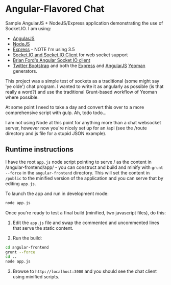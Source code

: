 # Angular-Flavored Chat

Sample AngularJS + NodeJS/Express application demonstrating the use of
Socket.IO.  I am using:

* [AngularJS](http://angularjs.org)
* [NodeJS](http://nodejs.org)
* [Express](http://expressjs.com) - NOTE I'm using 3.5
* [Socket.IO and Socket.IO Client](http://socket.io) for web socket
  support
* [Brian Ford's Angular Socket IO
  client](https://github.com/btford/angular-socket-io)
* [Twitter Bootstrap](http://getbootstrap.com) and both the
  [Express](https://www.npmjs.org/package/generator-express) and
  [AngularJS](https://www.npmjs.org/package/generator-angular) [Yeoman](http://yeoman.io) generators.

This project was a simple test of sockets as a traditional (some might
say 'ye olde') chat program. I wanted to write it as angularly as
possible (is that really a word?) and use the traditional Grunt-based
workflow of Yeoman where possible.

At some point I need to take a day and convert this over to a more
comprehensive script with gulp.  Ah, todo todo...

I am not using Node at this point for anything more than a chat
websocket server, however now you're nicely set up for an /api (see the
/route directory and js file for a stupid JSON example). 

## Runtime instructions

I have the root `app.js` node script pointing to serve / as the content
in /angular-frontend/app/ - you can construct and build and minify with
`grunt --force` in the `angular-frontend` directory. This will set the
content in `/public` to the minified version of the application and you
can serve that by editing `app.js`.

To launch the app and run in development mode: 

```bash
node app.js
```

Once you're ready to test a final build (minified, two javascript files), do this:

1.  Edit the `app.js` file and swap the commented and uncommented lines that
serve the static content.


2.  Run the build:

```bash
cd angular-frontend
grunt --force
cd ..
node app.js
```

3. Browse to `http://localhost:3000` and you should see the chat
client using minified scripts.
